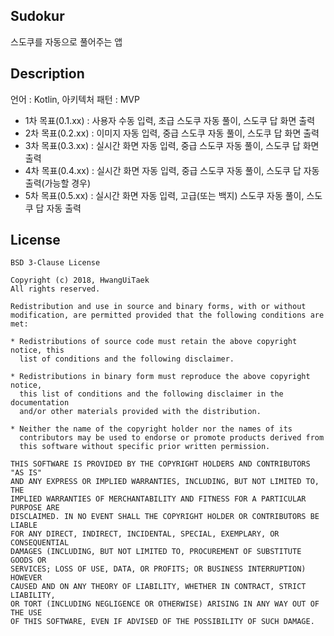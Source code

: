 ## Sudokur
 스도쿠를 자동으로 풀어주는 앱

## Description
언어 : Kotlin, 아키텍처 패턴 : MVP

- 1차 목표(0.1.xx) : 사용자 수동 입력, 초급 스도쿠 자동 풀이, 스도쿠 답 화면 출력
- 2차 목표(0.2.xx) : 이미지 자동 입력, 중급 스도쿠 자동 풀이, 스도쿠 답 화면 출력
- 3차 목표(0.3.xx) : 실시간 화면 자동 입력, 중급 스도쿠 자동 풀이, 스도쿠 답 화면 출력
- 4차 목표(0.4.xx) : 실시간 화면 자동 입력, 중급 스도쿠 자동 풀이, 스도쿠 답 자동 출력(가능할 경우)
- 5차 목표(0.5.xx) : 실시간 화면 자동 입력, 고급(또는 백지) 스도쿠 자동 풀이, 스도쿠 답 자동 출력

## License

    BSD 3-Clause License
    
    Copyright (c) 2018, HwangUiTaek
    All rights reserved.
    
    Redistribution and use in source and binary forms, with or without
    modification, are permitted provided that the following conditions are met:
    
    * Redistributions of source code must retain the above copyright notice, this
      list of conditions and the following disclaimer.
    
    * Redistributions in binary form must reproduce the above copyright notice,
      this list of conditions and the following disclaimer in the documentation
      and/or other materials provided with the distribution.
    
    * Neither the name of the copyright holder nor the names of its
      contributors may be used to endorse or promote products derived from
      this software without specific prior written permission.
    
    THIS SOFTWARE IS PROVIDED BY THE COPYRIGHT HOLDERS AND CONTRIBUTORS "AS IS"
    AND ANY EXPRESS OR IMPLIED WARRANTIES, INCLUDING, BUT NOT LIMITED TO, THE
    IMPLIED WARRANTIES OF MERCHANTABILITY AND FITNESS FOR A PARTICULAR PURPOSE ARE
    DISCLAIMED. IN NO EVENT SHALL THE COPYRIGHT HOLDER OR CONTRIBUTORS BE LIABLE
    FOR ANY DIRECT, INDIRECT, INCIDENTAL, SPECIAL, EXEMPLARY, OR CONSEQUENTIAL
    DAMAGES (INCLUDING, BUT NOT LIMITED TO, PROCUREMENT OF SUBSTITUTE GOODS OR
    SERVICES; LOSS OF USE, DATA, OR PROFITS; OR BUSINESS INTERRUPTION) HOWEVER
    CAUSED AND ON ANY THEORY OF LIABILITY, WHETHER IN CONTRACT, STRICT LIABILITY,
    OR TORT (INCLUDING NEGLIGENCE OR OTHERWISE) ARISING IN ANY WAY OUT OF THE USE
    OF THIS SOFTWARE, EVEN IF ADVISED OF THE POSSIBILITY OF SUCH DAMAGE.
